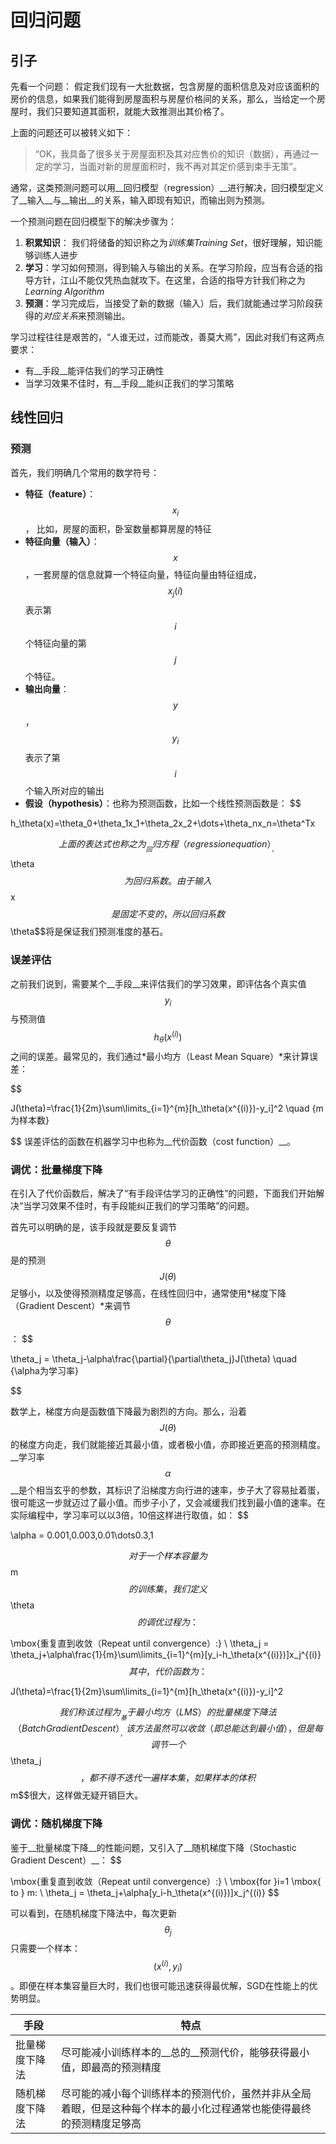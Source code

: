 # 回归问题
## 引子
先看一个问题：
假定我们现有一大批数据，包含房屋的面积信息及对应该面积的房价的信息，如果我们能得到房屋面积与房屋价格间的关系，那么，当给定一个房屋时，我们只要知道其面积，就能大致推测出其价格了。

上面的问题还可以被转义如下：
> “OK，我具备了很多关于房屋面积及其对应售价的知识（数据），再通过一定的学习，当面对新的房屋面积时，我不再对其定价感到束手无策”。

通常，这类预测问题可以用__回归模型（regression）__进行解决，回归模型定义了__输入__与__输出__的关系，输入即现有知识，而输出则为预测。

一个预测问题在回归模型下的解决步骤为：

1. __积累知识__： 我们将储备的知识称之为*训练集Training Set*，很好理解，知识能够训练人进步
2. __学习__：学习如何预测，得到输入与输出的关系。在学习阶段，应当有合适的指导方针，江山不能仅凭热血就攻下。在这里，合适的指导方针我们称之为*Learning Algorithm*
3. __预测__：学习完成后，当接受了新的数据（输入）后，我们就能通过学习阶段获得的*对应关系*来预测输出。

学习过程往往是艰苦的，“人谁无过，过而能改，善莫大焉”，因此对我们有这两点要求：
- 有__手段__能评估我们的学习正确性
- 当学习效果不佳时，有__手段__能纠正我们的学习策略

## 线性回归
### 预测
首先，我们明确几个常用的数学符号：
- __特征（feature）__：$$x_i$$， 比如，房屋的面积，卧室数量都算房屋的特征
- __特征向量（输入）__：$$x$$，一套房屋的信息就算一个特征向量，特征向量由特征组成，$$x_j(i)$$表示第$$i$$个特征向量的第$$j$$个特征。
- __输出向量__：$$y$$，$$y_i$$表示了第$$i$$个输入所对应的输出
- __假设（hypothesis）__：也称为预测函数，比如一个线性预测函数是：
$$

h_\theta(x)=\theta_0+\theta_1x_1+\theta_2x_2+\dots+\theta_nx_n=\theta^Tx

$$
上面的表达式也称之为__回归方程（regression equation）__，$$\theta$$为回归系数。由于输入$$x$$是固定不变的，所以回归系数$$\theta$$将是保证我们预测准度的基石。

### 误差评估
之前我们说到，需要某个__手段__来评估我们的学习效果，即评估各个真实值$$y_i$$与预测值$$h_\theta(x^{(i)})$$之间的误差。最常见的，我们通过*最小均方（Least Mean Square）*来计算误差：

$$
 
J(\theta)=\frac{1}{2m}\sum\limits_{i=1}^{m}[h_\theta(x^{(i)})-y_i]^2 \quad {m为样本数}

$$
误差评估的函数在机器学习中也称为__代价函数（cost function）__。

### 调优：批量梯度下降
在引入了代价函数后，解决了“有手段评估学习的正确性”的问题，下面我们开始解决“当学习效果不佳时，有手段能纠正我们的学习策略”的问题。

首先可以明确的是，该手段就是要反复调节$$\theta$$是的预测$$J(\theta)$$足够小，以及使得预测精度足够高，在线性回归中，通常使用*梯度下降（Gradient Descent）*来调节$$\theta$$：
$$

\theta_j = \theta_j-\alpha\frac{\partial}{\partial\theta_j}J(\theta) \quad {\alpha为学习率}

$$

数学上，梯度方向是函数值下降最为剧烈的方向。那么，沿着$$J(\theta)$$的梯度方向走，我们就能接近其最小值，或者极小值，亦即接近更高的预测精度。__学习率$$\alpha$$__是个相当玄乎的参数，其标识了沿梯度方向行进的速率，步子大了容易扯着蛋，很可能这一步就迈过了最小值。而步子小了，又会减缓我们找到最小值的速率。在实际编程中，学习率可以以3倍，10倍这样进行取值，如：
$$

\alpha = 0.001,0.003,0.01\dots0.3,1

$$
对于一个样本容量为$$m$$的训练集，我们定义$$\theta$$的调优过程为：
$$

\mbox{重复直到收敛（Repeat until convergence）:}
\\ \theta_j = \theta_j+\alpha\frac{1}{m}\sum\limits_{i=1}^{m}[y_i-h_\theta(x^{(i)})]x_j^{(i)}
$$
其中，代价函数为：
$$
 
J(\theta)=\frac{1}{2m}\sum\limits_{i=1}^{m}[h_\theta(x^{(i)})-y_i]^2

$$
我们称该过程为__基于最小均方（LMS）的批量梯度下降法（Batch Gradient Descent）__，该方法虽然可以收敛（即总能达到最小值），但是每调节一个$$\theta_j$$，都不得不迭代一遍样本集，如果样本的体积$$m$$很大，这样做无疑开销巨大。

### 调优：随机梯度下降
鉴于__批量梯度下降__的性能问题，又引入了__随机梯度下降（Stochastic Gradient Descent）__：
$$

\mbox{重复直到收敛（Repeat until convergence）:}
\\ \mbox{for }i=1 \mbox{ to } m:
\\ \theta_j = \theta_j+\alpha[y_i-h_\theta(x^{(i)})]x_j^{(i)}
$$

可以看到，在随机梯度下降法中，每次更新$$\theta_j$$只需要一个样本：$$(x^{(i)}, y_i)$$。即便在样本集容量巨大时，我们也很可能迅速获得最优解，SGD在性能上的优势明显。

|手段|特点|
|----|----|
|批量梯度下降法|尽可能减小训练样本的__总的__预测代价，能够获得最小值，即最高的预测精度|
|随机梯度下降法|尽可能的减小每个训练样本的预测代价，虽然并非从全局着眼，但是这种每个样本的最小化过程通常也能使得最终的预测精度足够高|

